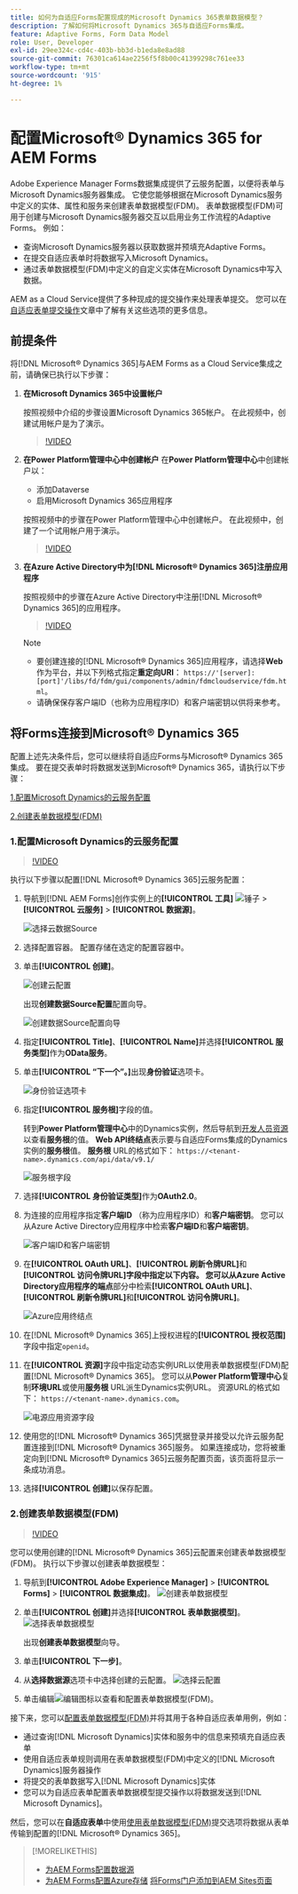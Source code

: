 ```yaml
---
title: 如何为自适应Forms配置现成的Microsoft Dynamics 365表单数据模型？
description: 了解如何将Microsoft Dynamics 365与自适应Forms集成。
feature: Adaptive Forms, Form Data Model
role: User, Developer
exl-id: 29ee324c-cd4c-403b-bb3d-b1eda8e8ad88
source-git-commit: 76301ca614ae2256f5f8b00c41399298c761ee33
workflow-type: tm+mt
source-wordcount: '915'
ht-degree: 1%

---
```



# 配置Microsoft® Dynamics 365 for AEM Forms

Adobe Experience Manager Forms数据集成提供了云服务配置，以便将表单与Microsoft Dynamics服务器集成。 它使您能够根据在Microsoft Dynamics服务中定义的实体、属性和服务来创建表单数据模型(FDM)。 表单数据模型(FDM)可用于创建与Microsoft Dynamics服务器交互以启用业务工作流程的Adaptive Forms。 例如：
* 查询Microsoft Dynamics服务器以获取数据并预填充Adaptive Forms。
* 在提交自适应表单时将数据写入Microsoft Dynamics。
* 通过表单数据模型(FDM)中定义的自定义实体在Microsoft Dynamics中写入数据。

AEM as a Cloud Service提供了多种现成的提交操作来处理表单提交。 您可以在[自适应表单提交操作](/help/forms/configure-submit-actions-core-components.md)文章中了解有关这些选项的更多信息。

<!-- 
[[!DNL Experience Manager Forms] Data Integration](data-integration.md) provides [!DNL Microsoft&reg; Dynamics 365] Cloud Services to integrate Adaptive Forms with out of the box Form Data Model (FDM). The Adaptive Forms can then interact with [!DNL Microsoft&reg; Dynamics 365] servers to enable business workflows. For example:

* Write data into [!DNL Microsoft&reg; Dynamics 365] on Adaptive Form submission.
* Write data in [!DNL Microsoft&reg; Dynamics 365] through custom entities defined in Form Data Model (FDM) and conversely.
* Query [!DNL Microsoft&reg; Dynamics 365]server for data and prepopulate Adaptive Forms.
* Read data from [!DNL Microsoft&reg; Dynamics 365] server.

[!DNL Microsoft&reg; Dynamics 365] cloud services and Form Data Model (FDM) are available out of the box on the [!DNL AEM Forms] Server after you [set up a development project for Forms based on Experience Manager archetype](setup-local-development-environment.md#forms-cloud-service-local-development-environment).

>[!NOTE]
>
>Microsoft&reg; Dynamics 365 cloud services and Form Data Model (FDM) are available out of the box only if you set up an [!DNL Experience Manager Forms] as a [!DNL Cloud Service] project based on [AEM Archetype 30](https://github.com/adobe/aem-project-archetype/releases/tag/aem-project-archetype-30) or later.-->

## 前提条件

将[!DNL Microsoft® Dynamics 365]与AEM Forms as a Cloud Service集成之前，请确保已执行以下步骤：


1. **在Microsoft Dynamics 365中设置帐户**

   按照视频中介绍的步骤设置Microsoft Dynamics 365帐户。 在此视频中，创建试用帐户是为了演示。

   >[!VIDEO](https://video.tv.adobe.com/v/3444389/)

1. **在Power Platform管理中心中创建帐户**
在**Power Platform管理中心**&#x200B;中创建帐户以：
   * 添加Dataverse
   * 启用Microsoft Dynamics 365应用程序

   按照视频中的步骤在Power Platform管理中心中创建帐户。 在此视频中，创建了一个试用帐户用于演示。

   >[!VIDEO](https://video.tv.adobe.com/v/3444388)

1. **在Azure Active Directory中为[!DNL Microsoft® Dynamics 365]注册应用程序**

   按照视频中的步骤在Azure Active Directory中注册[!DNL Microsoft® Dynamics 365]的应用程序。

   >[!VIDEO](https://video.tv.adobe.com/v/3444369/dynamics365integration-microsoftdynamics-apiaccess-azuread-appregistration)

   >[!NOTE]
   >
   > * 要创建连接的[!DNL Microsoft® Dynamics 365]应用程序，请选择&#x200B;**Web**&#x200B;作为平台，并以下列格式指定&#x200B;**重定向URI**： `https://'[server]:[port]'/libs/fd/fdm/gui/components/admin/fdmcloudservice/fdm.html`。
   > * 请确保保存客户端ID（也称为应用程序ID）和客户端密钥以供将来参考。

## 将Forms连接到Microsoft® Dynamics 365

配置上述先决条件后，您可以继续将自适应Forms与Microsoft® Dynamics 365集成。 要在提交表单时将数据发送到Microsoft® Dynamics 365，请执行以下步骤：

[1.配置Microsoft Dynamics的云服务配置](#1-configure-cloud-service-configuration-for-microsoft-dynamics)

[2.创建表单数据模型(FDM)](#2-create-form-data-model-fdm)

### 1.配置Microsoft Dynamics的云服务配置

>[!VIDEO](https://video.tv.adobe.com/v/3444370/cloudconfiguration-dataintegration-adobeexperiencemanager-aemforms-microsoftdynamics)

执行以下步骤以配置[!DNL Microsoft® Dynamics 365]云服务配置：

1. 导航到[!DNL AEM Forms]创作实例上的&#x200B;**[!UICONTROL 工具]** ![锤子](assets/hammer.png) > **[!UICONTROL 云服务]** > **[!UICONTROL 数据源]**。

   ![选择云数据Source](/help/forms/assets/dynamics-data-source.png)
1. 选择配置容器。 配置存储在选定的配置容器中。
1. 单击&#x200B;**[!UICONTROL 创建]**。

   ![创建云配置](/help/forms/assets/dynamics-select-configuration.png)

   出现&#x200B;**创建数据Source配置**&#x200B;配置向导。

   ![创建数据Source配置向导](/help/forms/assets/dynamics-create-data-configuration.png)

1. 指定&#x200B;**[!UICONTROL Title]**、**[!UICONTROL Name]**&#x200B;并选择&#x200B;**[!UICONTROL 服务类型]**&#x200B;作为&#x200B;**OData服务**。
1. 单击&#x200B;**[!UICONTROL “下一个”。]**&#x200B;出现&#x200B;**身份验证**&#x200B;选项卡。

   ![身份验证选项卡](/help/forms/assets/dynamics-authentication-tab.png)

1. 指定&#x200B;**[!UICONTROL 服务根]**&#x200B;字段的值。

   转到&#x200B;**Power Platform管理中心**&#x200B;中的Dynamics实例，然后导航到[开发人员资源](https://docs.microsoft.com/en-us/powerapps/developer/data-platform/view-download-developer-resources)以查看&#x200B;**服务根**&#x200B;的值。 **Web API终结点**&#x200B;表示要与自适应Forms集成的Dynamics实例的&#x200B;**服务根**&#x200B;值。 **服务根** URL的格式如下： `https://<tenant-name>.dynamics.com/api/data/v9.1/`

   ![服务根字段](/help/forms/assets/dynamics-service-root.png)

1. 选择&#x200B;**[!UICONTROL 身份验证类型]**&#x200B;作为&#x200B;**OAuth2.0**。
1. 为连接的应用程序指定&#x200B;**客户端ID** （称为应用程序ID）和&#x200B;**客户端密钥**。
您可以从Azure Active Directory应用程序中检索**客户端ID**&#x200B;和&#x200B;**客户端密钥**。

   ![客户端ID和客户端密钥](/help/forms/assets/dynamics-azure-app-resgistration.png)

1. 在&#x200B;**[!UICONTROL OAuth URL]**、**[!UICONTROL 刷新令牌URL]**&#x200B;和&#x200B;**[!UICONTROL 访问令牌URL]**字段中指定以下内容。
您可以从Azure Active Directory应用程序的**端点**&#x200B;部分中检索&#x200B;**[!UICONTROL OAuth URL]**、**[!UICONTROL 刷新令牌URL]**&#x200B;和&#x200B;**[!UICONTROL 访问令牌URL]**。

   ![Azure应用终结点](/help/forms/assets/dynamics-azure-app-endpoints.png)

1. 在[!DNL Microsoft® Dynamics 365]上授权进程的&#x200B;**[!UICONTROL 授权范围]**&#x200B;字段中指定`openid`。
1. 在&#x200B;**[!UICONTROL 资源]**&#x200B;字段中指定动态实例URL以使用表单数据模型(FDM)配置[!DNL Microsoft® Dynamics 365]。
您可以从**Power Platform管理中心**&#x200B;复制&#x200B;**环境URL**&#x200B;或使用&#x200B;**服务根** URL派生Dynamics实例URL。 资源URL的格式如下： `https://<tenant-name>.dynamics.com`。

   ![电源应用资源字段](/help/forms/assets/dynamics-resource-field.png)

1. 使用您的[!DNL Microsoft® Dynamics 365]凭据登录并接受以允许云服务配置连接到[!DNL Microsoft® Dynamics 365]服务。 如果连接成功，您将被重定向到[!DNL Microsoft® Dynamics 365]云服务配置页面，该页面将显示一条成功消息。
1. 选择&#x200B;**[!UICONTROL 创建]**&#x200B;以保存配置。

### 2.创建表单数据模型(FDM)

>[!VIDEO](https://video.tv.adobe.com/v/3444367/aemforms-adobeexperiencemanager-formdatamodel--dataintegration-digitalforms)

您可以使用创建的[!DNL Microsoft® Dynamics 365]云配置来创建表单数据模型(FDM)。 执行以下步骤以创建表单数据模型：

1. 导航到&#x200B;**[!UICONTROL Adobe Experience Manager]** > **[!UICONTROL Forms]** > **[!UICONTROL 数据集成]**。
   ![创建表单数据模型](/help/forms/assets/dynamics-create-fdm.png)

1. 单击&#x200B;**[!UICONTROL 创建]**&#x200B;并选择&#x200B;**[!UICONTROL 表单数据模型]**。
   ![选择表单数据模型](/help/forms/assets/dynamics-select-fdm.png)

   出现&#x200B;**创建表单数据模型**&#x200B;向导。
1. 单击&#x200B;**[!UICONTROL 下一步]**。
1. 从&#x200B;**选择数据源**选项卡中选择创建的云配置。
   ![选择云配置](/help/forms/assets/dynamics-select-cloud-config.png)

1. 单击编辑![编辑](assets/edit.png)图标以查看和配置表单数据模型(FDM)。

接下来，您可以[配置表单数据模型(FDM)](/help/forms/work-with-form-data-model.md#configure-services)并将其用于各种自适应表单用例，例如：

* 通过查询[!DNL Microsoft Dynamics]实体和服务中的信息来预填充自适应表单
* 使用自适应表单规则调用在表单数据模型(FDM)中定义的[!DNL Microsoft Dynamics]服务器操作
* 将提交的表单数据写入[!DNL Microsoft Dynamics]实体
* 您可以为自适应表单配置表单数据模型提交操作以将数据发送到[!DNL Microsoft Dynamics]。

然后，您可以在&#x200B;**自适应表单**&#x200B;中使用[使用表单数据模型(FDM)](/help/forms/using-form-data-model.md)提交选项将数据从表单传输到配置的[!DNL Microsoft® Dynamics 365]。


>[!MORELIKETHIS]
>
>* [为AEM Forms配置数据源](/help/forms/configure-data-sources.md)
>* [为AEM Forms配置Azure存储](/help/forms/configure-azure-storage.md)
>  [将Forms门户添加到AEM Sites页面](/help/forms/configure-forms-portal.md)
